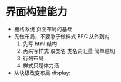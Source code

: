 # 界面构建能力
- 栅格系统
    页面布局的基础
- 先做布局，不要急于做样式  BFC 
    从外到内
    1. 先写 html 结构
    2. 再来写样式
        取类名
        类名词汇量 简单贴切
    3. 行列布局
    4. 样式只是体力活
- 从块级改变布局
    display: